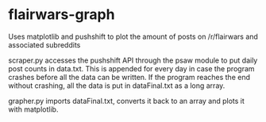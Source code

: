 # flairwars-graph
Uses matplotlib and pushshift to plot the amount of posts on /r/flairwars and associated subreddits

scraper.py accesses the pushshift API through the psaw module to put daily post counts in data.txt. This is appended for every day in case the program crashes before all the data can be written. If the program reaches the end without crashing, all the data is put in dataFinal.txt as a long array.

grapher.py imports dataFinal.txt, converts it back to an array and plots it with matplotlib. 
